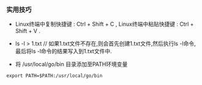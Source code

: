 ### 实用技巧

* Linux终端中复制快捷键 : Ctrl + Shift + C , Linux终端中粘贴快捷键 : Ctrl + Shift + V .
 
* ls -l > 1.txt     // 如果1.txt文件不存在,则会首先创建1.txt文件,然后执行ls -l命令,最后将ls -l命令的结果写入到1.txt文件中.

* 将 /usr/local/go/bin 目录添加至PATH环境变量
```shell
export PATH=$PATH:/usr/local/go/bin
```
